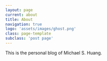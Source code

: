 ```yaml
---
layout: page
current: about
title: About
navigation: true
logo: 'assets/images/ghost.png'
class: page-template
subclass: 'post page'
---
```


This is the personal blog of Michael S. Huang.



